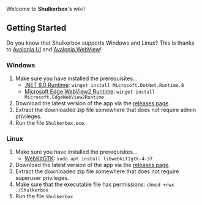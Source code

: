 Welcome to **Shulkerbox**'s wiki!

## Getting Started

Do you know that Shulkerbox supports Windows and Linux? This is thanks to [Avalonia UI](https://avaloniaui.net) and [Avalonia.WebView](https://github.com/MicroSugarDeveloperOrg/Avalonia.WebView)!

### Windows

1. Make sure you have installed the prerequisites...
    - [.NET 8.0 Runtime](https://dotnet.microsoft.com): `winget install Microsoft.DotNet.Runtime.8`
    - [Microsoft Edge WebView2 Runtime](https://developer.microsoft.com/microsoft-edge/webview2): `winget install Microsoft.EdgeWebView2Runtime`
2. Download the latest version of the app via the [releases page](https://github.com/dentolos19/Shulkerbox/releases/latest).
3. Extract the downloaded zip file somewhere that does not require admin privileges.
4. Run the file `Shulkerbox.exe`.

### Linux

1. Make sure you have installed the prerequisites...
    - [WebKitGTK](https://packages.ubuntu.com/focal/libwebkit2gtk-4.0-37): `sudo apt install libwebkit2gtk-4-37`
2. Download the latest version of the app via the [releases page](https://github.com/dentolos19/Shulkerbox/releases/latest).
3. Extract the downloaded zip file somewhere that does not require superuser privileges.
4. Make sure that the executable file has permissions: `chmod +rwx ./Shulkerbox`
5. Run the file `Shulkerbox`